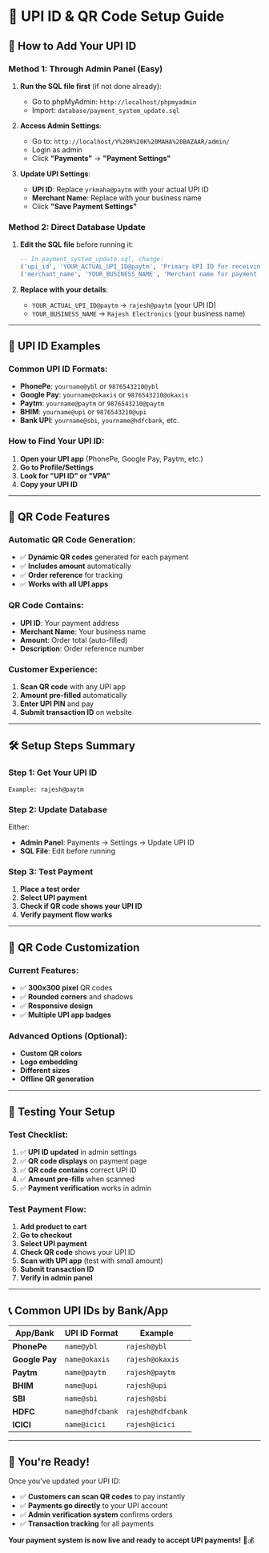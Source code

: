 # 📱 UPI ID & QR Code Setup Guide

## 🎯 **How to Add Your UPI ID**

### **Method 1: Through Admin Panel (Easy)**

1. **Run the SQL file first** (if not done already):
   - Go to phpMyAdmin: `http://localhost/phpmyadmin`
   - Import: `database/payment_system_update.sql`

2. **Access Admin Settings**:
   - Go to: `http://localhost/Y%20R%20K%20MAHA%20BAZAAR/admin/`
   - Login as admin
   - Click **"Payments"** → **"Payment Settings"**

3. **Update UPI Settings**:
   - **UPI ID**: Replace `yrkmaha@paytm` with your actual UPI ID
   - **Merchant Name**: Replace with your business name
   - Click **"Save Payment Settings"**

### **Method 2: Direct Database Update**

1. **Edit the SQL file** before running it:
   ```sql
   -- In payment_system_update.sql, change:
   ('upi_id', 'YOUR_ACTUAL_UPI_ID@paytm', 'Primary UPI ID for receiving payments'),
   ('merchant_name', 'YOUR_BUSINESS_NAME', 'Merchant name for payment display'),
   ```

2. **Replace with your details**:
   - `YOUR_ACTUAL_UPI_ID@paytm` → `rajesh@paytm` (your UPI ID)
   - `YOUR_BUSINESS_NAME` → `Rajesh Electronics` (your business name)

---

## 📱 **UPI ID Examples**

### **Common UPI ID Formats**:
- **PhonePe**: `yourname@ybl` or `9876543210@ybl`
- **Google Pay**: `yourname@okaxis` or `9876543210@okaxis`
- **Paytm**: `yourname@paytm` or `9876543210@paytm`
- **BHIM**: `yourname@upi` or `9876543210@upi`
- **Bank UPI**: `yourname@sbi`, `yourname@hdfcbank`, etc.

### **How to Find Your UPI ID**:
1. **Open your UPI app** (PhonePe, Google Pay, Paytm, etc.)
2. **Go to Profile/Settings**
3. **Look for "UPI ID" or "VPA"**
4. **Copy your UPI ID**

---

## 🔄 **QR Code Features**

### **Automatic QR Code Generation**:
- ✅ **Dynamic QR codes** generated for each payment
- ✅ **Includes amount** automatically
- ✅ **Order reference** for tracking
- ✅ **Works with all UPI apps**

### **QR Code Contains**:
- **UPI ID**: Your payment address
- **Merchant Name**: Your business name
- **Amount**: Order total (auto-filled)
- **Description**: Order reference number

### **Customer Experience**:
1. **Scan QR code** with any UPI app
2. **Amount pre-filled** automatically
3. **Enter UPI PIN** and pay
4. **Submit transaction ID** on website

---

## 🛠️ **Setup Steps Summary**

### **Step 1: Get Your UPI ID**
```
Example: rajesh@paytm
```

### **Step 2: Update Database**
Either:
- **Admin Panel**: Payments → Settings → Update UPI ID
- **SQL File**: Edit before running

### **Step 3: Test Payment**
1. **Place a test order**
2. **Select UPI payment**
3. **Check if QR code shows your UPI ID**
4. **Verify payment flow works**

---

## 🎨 **QR Code Customization**

### **Current Features**:
- ✅ **300x300 pixel** QR codes
- ✅ **Rounded corners** and shadows
- ✅ **Responsive design**
- ✅ **Multiple UPI app badges**

### **Advanced Options** (Optional):
- **Custom QR colors**
- **Logo embedding**
- **Different sizes**
- **Offline QR generation**

---

## 🔧 **Testing Your Setup**

### **Test Checklist**:
1. ✅ **UPI ID updated** in admin settings
2. ✅ **QR code displays** on payment page
3. ✅ **QR code contains** correct UPI ID
4. ✅ **Amount pre-fills** when scanned
5. ✅ **Payment verification** works in admin

### **Test Payment Flow**:
1. **Add product to cart**
2. **Go to checkout**
3. **Select UPI payment**
4. **Check QR code** shows your UPI ID
5. **Scan with UPI app** (test with small amount)
6. **Submit transaction ID**
7. **Verify in admin panel**

---

## 📞 **Common UPI IDs by Bank/App**

| App/Bank | UPI ID Format | Example |
|----------|---------------|---------|
| **PhonePe** | `name@ybl` | `rajesh@ybl` |
| **Google Pay** | `name@okaxis` | `rajesh@okaxis` |
| **Paytm** | `name@paytm` | `rajesh@paytm` |
| **BHIM** | `name@upi` | `rajesh@upi` |
| **SBI** | `name@sbi` | `rajesh@sbi` |
| **HDFC** | `name@hdfcbank` | `rajesh@hdfcbank` |
| **ICICI** | `name@icici` | `rajesh@icici` |

---

## 🚀 **You're Ready!**

Once you've updated your UPI ID:
- ✅ **Customers can scan QR codes** to pay instantly
- ✅ **Payments go directly** to your UPI account
- ✅ **Admin verification system** confirms orders
- ✅ **Transaction tracking** for all payments

**Your payment system is now live and ready to accept UPI payments!** 🎉💰

